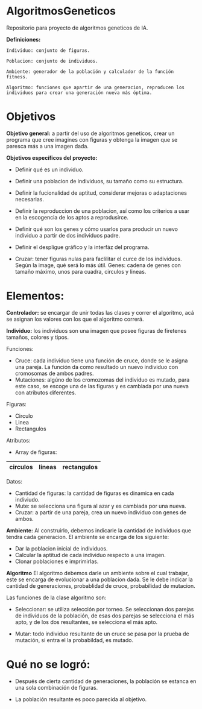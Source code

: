 # AlgoritmosGeneticos

Repositorio para proyecto de algoritmos geneticos de IA.

**Definiciones:** 

    Individuo: conjunto de figuras.

    Poblacion: conjunto de individuos. 

    Ambiente: generador de la población y calculador de la función fitness. 

    Algoritmo: funciones que apartir de una generacion, reproducen los individuos para crear una generación nueva más óptima. 


# Objetivos 


**Objetivo general:** a partir del uso de algoritmos geneticos, crear un programa que cree imagines con figuras y obtenga la imagen que se paresca más a una imagen dada. 
    

**Objetivos específicos del proyecto:**
* Definir qué es un individuo. 
* Definir una poblacion de individuos, su tamaño como su estructura. 
* Definir la fucionalidad de aptitud, considerar mejoras o adaptaciones necesarias. 
* Definir la reproduccion de una poblacion, así como los criterios a usar en la escogencia de los aptos a reprodusirce. 
* Definir qué son los genes y cómo usarlos para producir un nuevo individuo a partir de dos individuos padre. 
* Definir el despligue gráfico y la interfáz del programa.  


* Cruzar: tener figuras nulas para faclilitar el curce de los individuos. 
  Según la image, qué será lo más útil. 
  Genes: cadena de genes con tamaño máximo, unos para cuadra, circulos y lineas. 

# Elementos:

**Controlador:** se encargar de unir todas las clases y correr el algoritmo, acá se asignan los valores con los que el algoritmo correrá. 


**Individuo:**
los individuos son una imagen que posee figuras de firetenes tamaños, colores y tipos. 

Funciones: 
* Cruce: cada individuo tiene una función de cruce, donde se le asigna una pareja. La función da como resultado un nuevo individuo con cromosomas de ambos padres. 
* Mutaciones: algúno de los cromozomas del individuo es mutado, para este caso, se escoge una de las figuras y es cambiada por una nueva con atributos diferentes. 

Figuras: 
* Circulo 
* Linea
* Rectangulos 

Atributos:
  * Array de figuras:
  
  | circulos | lineas | rectangulos | 
  |----------|--------|-------------|


Datos:
* Cantidad de figuras: la cantidad de figuras es dinamica en cada indiviudo. 
* Mute: se selecciona una figura al azar y es cambiada por una nueva.
* Cruzar: a partir de una pareja, crea un nuevo individuo con genes de ambos.


**Ambiente:**
Al construirlo, debemos indicarle la cantidad de individuos que tendra cada generacion. El ambiente se encarga de los siguiente:

* Dar la poblacion inicial de individuos.
* Calcular la aptitud de cada individuo respecto a una imagen. 
* Clonar poblaciones e imprimirlas. 

**Algoritmo** 
El algoritmo debemos darle un ambiente sobre el cual trabajar, este se encarga de evolucionar a una poblacion dada. Se le debe indicar la cantidad de generaciones, probablidad de cruce, probabilidad de mutacion. 

Las funciones de la clase algoritmo son: 

* Seleccionar: se utiliza selección por torneo. Se seleccionan dos parejas de individuos de la población, de esas dos parejas se selecciona el más apto, y de los dos resultantes, se selecciona el más apto. 

* Mutar: todo individuo resultante de un cruce se pasa por la prueba de mutación, si entra el la probabildad, es mutado. 
 
 # Qué no se logró: 

 * Después de cierta cantidad de generaciones, la población se estanca en una sola combinación de figuras. 

 * La población resultante es poco parecida al objetivo. 

